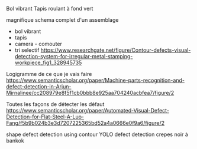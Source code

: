 Bol vibrant
Tapis roulant à fond vert

magnifique schema complet d'un assemblage 
- bol vibrant
- tapis 
- camera - comouter
- tri selectif
https://www.researchgate.net/figure/Contour-defects-visual-detection-system-for-irregular-metal-stamping-workpiece_fig1_328945735

Logigramme de ce que je vais faire
https://www.semanticscholar.org/paper/Machine-parts-recognition-and-defect-detection-in-Arjun-Mirnalinee/cc208979e8f5f1cb0bbb8e925aa704240acbfea7/figure/2

Toutes les façons de détecter les défaut
https://www.semanticscholar.org/paper/Automated-Visual-Defect-Detection-for-Flat-Steel-A-Luo-Fang/f5b9b024b3e3d7207225365bd52a4a0666e0f9a6/figure/2

shape defect detection using contour
YOLO defect detection
crepes noir à bankok
